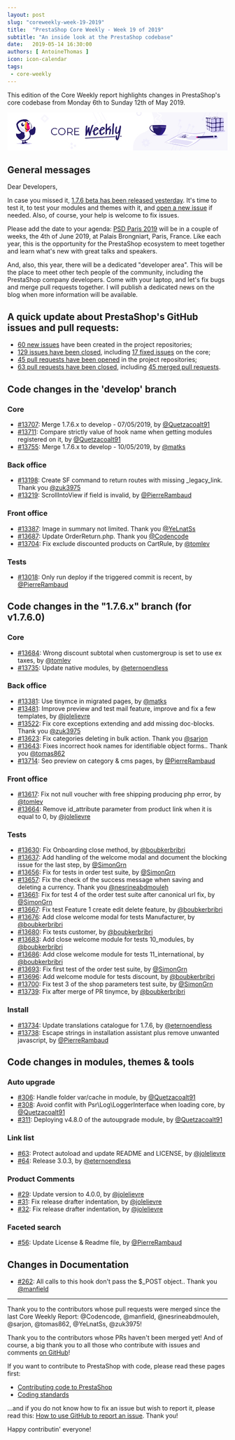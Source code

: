 ```yaml
---
layout: post
slug: "coreweekly-week-19-2019"
title:  "PrestaShop Core Weekly - Week 19 of 2019"
subtitle: "An inside look at the PrestaShop codebase"
date:   2019-05-14 16:30:00
authors: [ AntoineThomas ]
icon: icon-calendar
tags:
 - core-weekly
---
```


This edition of the Core Weekly report highlights changes in PrestaShop's core codebase from Monday 6th to Sunday 12th of May 2019.

![Core Weekly banner](/assets/images/2018/12/banner-core-weekly.jpg)


## General messages

Dear Developers,

In case you missed it, [1.7.6 beta has been released yesterday](http://build.prestashop.com/news/prestashop-1-7-6-0-beta-release/). It's time to test it, to test your modules and themes with it, and [open a new issue](https://github.com/PrestaShop/PrestaShop/issues/new?template=bug_report.md) if needed. Also, of course, your help is welcome to fix issues.

Please add the date to your agenda: [PSD Paris 2019](https://www.prestashop.com/fr/evenements/prestashop-day-paris) will be in a couple of weeks, the 4th of June 2019, at Palais Brongniart, Paris, France. Like each year, this is the opportunity for the PrestaShop ecosystem to meet together and learn what's new with great talks and speakers. 

And, also, this year, there will be a dedicated "developer area". This will be the place to meet other tech people of the community, including the PrestaShop company developers. Come with your laptop, and let's fix bugs and merge pull requests together. I will publish a dedicated news on the blog when more information will be available.


## A quick update about PrestaShop's GitHub issues and pull requests:

- [60 new issues](https://github.com/search?q=org%3APrestaShop+is%3Apublic++-repo%3Aprestashop%2Fprestashop.github.io++is%3Aissue+created%3A2019-05-06..2019-05-12) have been created in the project repositories;
- [129 issues have been closed](https://github.com/search?q=org%3APrestaShop+is%3Apublic++-repo%3Aprestashop%2Fprestashop.github.io++is%3Aissue+closed%3A2019-05-06..2019-05-12), including [17 fixed issues](https://github.com/search?q=org%3APrestaShop+is%3Apublic++-repo%3Aprestashop%2Fprestashop.github.io++is%3Aissue+label%3Afixed+closed%3A2019-05-06..2019-05-12) on the core;
- [45 pull requests have been opened](https://github.com/search?q=org%3APrestaShop+is%3Apublic++-repo%3Aprestashop%2Fprestashop.github.io++is%3Apr+created%3A2019-05-06..2019-05-12) in the project repositories;
- [63 pull requests have been closed](https://github.com/search?q=org%3APrestaShop+is%3Apublic++-repo%3Aprestashop%2Fprestashop.github.io++is%3Apr+closed%3A2019-05-06..2019-05-12), including [45 merged pull requests](https://github.com/search?q=org%3APrestaShop+is%3Apublic++-repo%3Aprestashop%2Fprestashop.github.io++is%3Apr+merged%3A2019-05-06..2019-05-12).


## Code changes in the 'develop' branch

### Core

* [#13707](https://github.com/PrestaShop/PrestaShop/pull/13707): Merge 1.7.6.x to develop - 07/05/2019, by [@Quetzacoalt91](https://github.com/Quetzacoalt91)
* [#13711](https://github.com/PrestaShop/PrestaShop/pull/13711): Compare strictly value of hook name when getting modules registered on it, by [@Quetzacoalt91](https://github.com/Quetzacoalt91)
* [#13755](https://github.com/PrestaShop/PrestaShop/pull/13755): Merge 1.7.6.x to develop - 10/05/2019, by [@matks](https://github.com/matks)


### Back office

* [#13198](https://github.com/PrestaShop/PrestaShop/pull/13198): Create SF command to return routes with missing _legacy_link. Thank you [@zuk3975](https://github.com/zuk3975)
* [#13219](https://github.com/PrestaShop/PrestaShop/pull/13219): ScrollIntoView if field is invalid, by [@PierreRambaud](https://github.com/PierreRambaud)


### Front office

* [#13387](https://github.com/PrestaShop/PrestaShop/pull/13387): Image in summary not limited. Thank you [@YeLnatSs](https://github.com/YeLnatSs)
* [#13687](https://github.com/PrestaShop/PrestaShop/pull/13687): Update OrderReturn.php. Thank you [@Codencode](https://github.com/Codencode)
* [#13704](https://github.com/PrestaShop/PrestaShop/pull/13704): Fix exclude discounted products on CartRule, by [@tomlev](https://github.com/tomlev)


### Tests

* [#13018](https://github.com/PrestaShop/PrestaShop/pull/13018): Only run deploy if the triggered commit is recent, by [@PierreRambaud](https://github.com/PierreRambaud)


## Code changes in the "1.7.6.x" branch (for v1.7.6.0)

### Core

* [#13684](https://github.com/PrestaShop/PrestaShop/pull/13684): Wrong discount subtotal when customergroup is set to use ex taxes, by [@tomlev](https://github.com/tomlev)
* [#13735](https://github.com/PrestaShop/PrestaShop/pull/13735): Update native modules, by [@eternoendless](https://github.com/eternoendless)


### Back office

* [#13381](https://github.com/PrestaShop/PrestaShop/pull/13381): Use tinymce in migrated pages, by [@matks](https://github.com/matks)
* [#13481](https://github.com/PrestaShop/PrestaShop/pull/13481): Improve preview and test mail feature, improve and fix a few templates, by [@jolelievre](https://github.com/jolelievre)
* [#13522](https://github.com/PrestaShop/PrestaShop/pull/13522): Fix core exceptions extending and add missing doc-blocks. Thank you [@zuk3975](https://github.com/zuk3975)
* [#13623](https://github.com/PrestaShop/PrestaShop/pull/13623): Fix categories deleting in bulk action. Thank you [@sarjon](https://github.com/sarjon)
* [#13643](https://github.com/PrestaShop/PrestaShop/pull/13643): Fixes incorrect hook names for identifiable object forms.. Thank you [@tomas862](https://github.com/tomas862)
* [#13714](https://github.com/PrestaShop/PrestaShop/pull/13714): Seo preview on category & cms pages, by [@PierreRambaud](https://github.com/PierreRambaud)


### Front office

* [#13617](https://github.com/PrestaShop/PrestaShop/pull/13617): Fix not null voucher with free shipping producing php error, by [@tomlev](https://github.com/tomlev)
* [#13664](https://github.com/PrestaShop/PrestaShop/pull/13664): Remove id_attribute parameter from product link when it is equal to 0, by [@jolelievre](https://github.com/jolelievre)

### Tests

* [#13630](https://github.com/PrestaShop/PrestaShop/pull/13630): Fix Onboarding close method, by [@boubkerbribri](https://github.com/boubkerbribri)
* [#13637](https://github.com/PrestaShop/PrestaShop/pull/13637): Add handling of the welcome modal and document the blocking issue for the last step, by [@SimonGrn](https://github.com/SimonGrn)
* [#13656](https://github.com/PrestaShop/PrestaShop/pull/13656): Fix for tests in order test suite, by [@SimonGrn](https://github.com/SimonGrn)
* [#13657](https://github.com/PrestaShop/PrestaShop/pull/13657): Fix the check of the success message when saving and deleting a currency. Thank you [@nesrineabdmouleh](https://github.com/nesrineabdmouleh)
* [#13661](https://github.com/PrestaShop/PrestaShop/pull/13661): Fix for test 4 of the order test suite after canonical url fix, by [@SimonGrn](https://github.com/SimonGrn)
* [#13667](https://github.com/PrestaShop/PrestaShop/pull/13667): Fix test Feature 1 create edit delete feature, by [@boubkerbribri](https://github.com/boubkerbribri)
* [#13676](https://github.com/PrestaShop/PrestaShop/pull/13676): Add close welcome modal for tests Manufacturer, by [@boubkerbribri](https://github.com/boubkerbribri)
* [#13680](https://github.com/PrestaShop/PrestaShop/pull/13680): Fix tests customer, by [@boubkerbribri](https://github.com/boubkerbribri)
* [#13683](https://github.com/PrestaShop/PrestaShop/pull/13683): Add close welcome module for tests 10_modules, by [@boubkerbribri](https://github.com/boubkerbribri)
* [#13686](https://github.com/PrestaShop/PrestaShop/pull/13686): Add close welcome module for tests 11_international, by [@boubkerbribri](https://github.com/boubkerbribri)
* [#13693](https://github.com/PrestaShop/PrestaShop/pull/13693): Fix first test of the order test suite, by [@SimonGrn](https://github.com/SimonGrn)
* [#13696](https://github.com/PrestaShop/PrestaShop/pull/13696): Add welcome module for tests discount, by [@boubkerbribri](https://github.com/boubkerbribri)
* [#13700](https://github.com/PrestaShop/PrestaShop/pull/13700): Fix test 3 of the shop parameters test suite, by [@SimonGrn](https://github.com/SimonGrn)
* [#13739](https://github.com/PrestaShop/PrestaShop/pull/13739): Fix after merge of PR tinymce, by [@boubkerbribri](https://github.com/boubkerbribri)


### Install

* [#13734](https://github.com/PrestaShop/PrestaShop/pull/13734): Update translations catalogue for 1.7.6, by [@eternoendless](https://github.com/eternoendless)
* [#13738](https://github.com/PrestaShop/PrestaShop/pull/13738): Escape strings in installation assistant plus remove unwanted javascript, by [@PierreRambaud](https://github.com/PierreRambaud)


## Code changes in modules, themes & tools

### Auto upgrade

* [#306](https://github.com/PrestaShop/autoupgrade/pull/306): Handle folder var/cache in module, by [@Quetzacoalt91](https://github.com/Quetzacoalt91)
* [#308](https://github.com/PrestaShop/autoupgrade/pull/308): Avoid conflit with Psr\Log\LoggerInterface when loading core, by [@Quetzacoalt91](https://github.com/Quetzacoalt91)
* [#311](https://github.com/PrestaShop/autoupgrade/pull/311): Deploying v4.8.0 of the autoupgrade module, by [@Quetzacoalt91](https://github.com/Quetzacoalt91)


### Link list

* [#63](https://github.com/PrestaShop/ps_linklist/pull/63): Protect autoload and update README and LICENSE, by [@jolelievre](https://github.com/jolelievre)
* [#64](https://github.com/PrestaShop/ps_linklist/pull/64): Release 3.0.3, by [@eternoendless](https://github.com/eternoendless)


### Product Comments

* [#29](https://github.com/PrestaShop/productcomments/pull/29): Update version to 4.0.0, by [@jolelievre](https://github.com/jolelievre)
* [#31](https://github.com/PrestaShop/productcomments/pull/31): Fix release drafter indentation, by [@jolelievre](https://github.com/jolelievre)
* [#32](https://github.com/PrestaShop/productcomments/pull/32): Fix release drafter indentation, by [@jolelievre](https://github.com/jolelievre)


### Faceted search

* [#56](https://github.com/PrestaShop/ps_facetedsearch/pull/56): Update License & Readme file, by [@PierreRambaud](https://github.com/PierreRambaud)


## Changes in Documentation

* [#262](https://github.com/PrestaShop/docs/pull/262): All calls to this hook don't pass the $_POST object.. Thank you [@manfield](https://github.com/manfield)


<hr />

Thank you to the contributors whose pull requests were merged since the last Core Weekly Report: @Codencode, @manfield, @nesrineabdmouleh, @sarjon, @tomas862, @YeLnatSs, @zuk3975!

Thank you to the contributors whose PRs haven't been merged yet! And of course, a big thank you to all those who contribute with issues and comments [on GitHub](https://github.com/PrestaShop/PrestaShop)!

If you want to contribute to PrestaShop with code, please read these pages first:

 * [Contributing code to PrestaShop](https://devdocs.prestashop.com/1.7/contribute/contribution-guidelines/)
 * [Coding standards](https://devdocs.prestashop.com/1.7/development/coding-standards/)

...and if you do not know how to fix an issue but wish to report it, please read this: [How to use GitHub to report an issue](https://devdocs.prestashop.com/1.7/contribute/contribute-reporting-issues/). Thank you!

Happy contributin' everyone!
